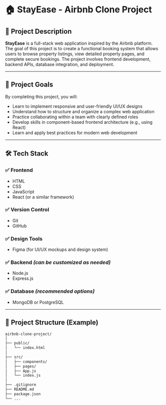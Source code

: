 # 🏠 StayEase - Airbnb Clone Project

## 📌 Project Description
**StayEase** is a full-stack web application inspired by the Airbnb platform. The goal of this project is to create a functional booking system that allows users to browse property listings, view detailed property pages, and complete secure bookings. The project involves frontend development, backend APIs, database integration, and deployment.

---

## 🎯 Project Goals

By completing this project, you will:

- Learn to implement responsive and user-friendly UI/UX designs  
- Understand how to structure and organize a complex web application  
- Practice collaborating within a team with clearly defined roles  
- Develop skills in component-based frontend architecture (e.g., using React)  
- Learn and apply best practices for modern web development  

---

## 🛠️ Tech Stack

### ✅ Frontend
- HTML  
- CSS  
- JavaScript  
- React (or a similar framework)

### ✅ Version Control
- Git  
- GitHub  

### ✅ Design Tools
- Figma (for UI/UX mockups and design system)

### ✅ Backend *(can be customized as needed)*
- Node.js  
- Express.js  

### ✅ Database *(recommended options)*
- MongoDB or PostgreSQL  

---

## 📂 Project Structure (Example)
```bash
airbnb-clone-project/
│
├── public/
│   └── index.html
│
├── src/
│   ├── components/
│   ├── pages/
│   ├── App.js
│   └── index.js
│
├── .gitignore
├── README.md
├── package.json
└── ...
